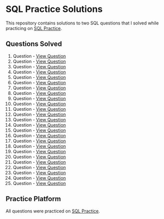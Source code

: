 # SQL Practice Solutions

This repository contains solutions to two SQL questions that I solved while practicing on [SQL Practice](https://www.sql-practice.com/).

## Questions Solved

1. Question  - [View Question](https://github.com/ShivamMahto2105/SQL-Practice/blob/main/1%20Ques.sql)
2. Question  - [View Question](https://github.com/ShivamMahto2105/SQL-Practice/blob/main/2%20Ques.sql)
3. Question  - [View Question](https://github.com/ShivamMahto2105/SQL-Practice/blob/main/3%20Ques.sql)
4. Question  - [View Question](https://github.com/ShivamMahto2105/SQL-Practice/blob/main/4%20Ques.sql)
5. Question  - [View Question](https://github.com/ShivamMahto2105/SQL-Practice/blob/main/5%20Ques.sql)
6. Question  - [View Question](https://github.com/ShivamMahto2105/SQL-Practice/blob/main/6%20Ques.sql)
7. Question  - [View Question](https://github.com/ShivamMahto2105/SQL-Practice/blob/main/7%20Ques.sql)
8. Question  - [View Question](https://github.com/ShivamMahto2105/SQL-Practice/blob/main/8%20Ques.sql)
9. Question  - [View Question](https://github.com/ShivamMahto2105/SQL-Practice/blob/main/9%20Ques.sql)
10. Question  - [View Question](https://github.com/ShivamMahto2105/SQL-Practice/blob/main/10%20Ques.sql)
11. Question  - [View Question](https://github.com/ShivamMahto2105/SQL-Practice/blob/main/11%20Ques.sql)
12. Question  - [View Question](https://github.com/ShivamMahto2105/SQL-Practice/blob/main/12%20Ques.sql)
13. Question  - [View Question](https://github.com/ShivamMahto2105/SQL-Practice/blob/main/13%20Ques.sql)
14. Question  - [View Question](https://github.com/ShivamMahto2105/SQL-Practice/blob/main/14%20Ques.sql)
15. Question  - [View Question](https://github.com/ShivamMahto2105/SQL-Practice/blob/main/15%20Ques.sql)
16. Question  - [View Question](https://github.com/ShivamMahto2105/SQL-Practice/blob/main/16%20Ques.sql)
17. Question  - [View Question](https://github.com/ShivamMahto2105/SQL-Practice/blob/main/17%20Ques.sql)
18. Question  - [View Question](https://github.com/ShivamMahto2105/SQL-Practice/blob/main/18%20Ques.sql)
19. Question  - [View Question](https://github.com/ShivamMahto2105/SQL-Practice/blob/main/19%20Ques.sql)
20. Question  - [View Question](https://github.com/ShivamMahto2105/SQL-Practice/blob/main/20%20Ques.sql)
21. Question  - [View Question](https://github.com/ShivamMahto2105/SQL-Practice/blob/main/21%20Ques.sql)
22. Question  - [View Question](https://github.com/ShivamMahto2105/SQL-Practice/blob/main/22%20Ques.sql)
23. Question  - [View Question](https://github.com/ShivamMahto2105/SQL-Practice/blob/main/23%20Ques.sql)
24. Question  - [View Question](https://github.com/ShivamMahto2105/SQL-Practice/blob/main/24%20Ques.sql)
25. Question  - [View Question](https://github.com/ShivamMahto2105/SQL-Practice/blob/main/25%20Ques.sql)

## Practice Platform

All questions were practiced on [SQL Practice](https://www.sql-practice.com/).
